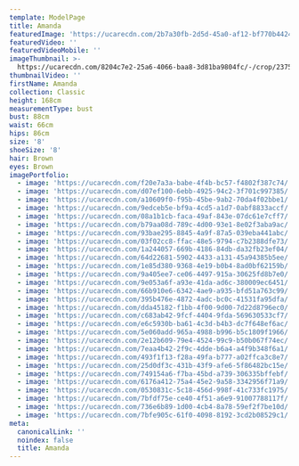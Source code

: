 ```yaml
---
template: ModelPage
title: Amanda
featuredImage: 'https://ucarecdn.com/2b7a30fb-2d5d-45a0-af12-bf770b442437/'
featuredVideo: ''
featuredVideoMobile: ''
imageThumbnail: >-
  https://ucarecdn.com/8204c7e2-25a6-4066-baa8-3d81ba9804fc/-/crop/2375x2968/631,103/-/preview/
thumbnailVideo: ''
firstName: Amanda
collection: Classic
height: 168cm
measurementType: bust
bust: 88cm
waist: 66cm
hips: 86cm
size: '8'
shoeSize: '8'
hair: Brown
eyes: Brown
imagePortfolio:
  - image: 'https://ucarecdn.com/f20e7a3a-babe-4f4b-bc57-f4802f387c74/'
  - image: 'https://ucarecdn.com/d07ef100-6ebb-4925-94c2-3f701c997385/'
  - image: 'https://ucarecdn.com/a10609f0-f95b-45be-9ab2-70da4f02bbe1/'
  - image: 'https://ucarecdn.com/9edceb5e-bf9a-4cd5-a1d7-0abf8833accf/'
  - image: 'https://ucarecdn.com/08a1b1cb-faca-49af-843e-07dc61e7cff7/'
  - image: 'https://ucarecdn.com/b79aa08d-789c-4d00-93e1-8e02f3aba9ac/'
  - image: 'https://ucarecdn.com/93bae295-8845-4a9f-87a5-039eba441abc/'
  - image: 'https://ucarecdn.com/03f02cc8-ffac-48e5-9794-c7b2388dfe73/'
  - image: 'https://ucarecdn.com/1a244057-669b-4186-84db-da32fb23ef04/'
  - image: 'https://ucarecdn.com/64d22681-5902-4433-a131-45a94385b5ee/'
  - image: 'https://ucarecdn.com/1e85d380-9368-4e19-b0b4-8ad0bf62159b/'
  - image: 'https://ucarecdn.com/9a405ee7-ce06-4497-915a-30625fd8b7e0/'
  - image: 'https://ucarecdn.com/9e053a6f-a93e-41da-ad6c-380009ec6451/'
  - image: 'https://ucarecdn.com/66b910e6-6342-4ae9-a935-bfd51a763c99/'
  - image: 'https://ucarecdn.com/395b476e-4872-4adc-bc0c-41531fa95dfa/'
  - image: 'https://ucarecdn.com/dda45182-f1bb-4f00-9d00-7d22d8796ec0/'
  - image: 'https://ucarecdn.com/c683ab42-9fcf-4404-9fda-569630533cf7/'
  - image: 'https://ucarecdn.com/e6c5930b-ba61-4c3d-b4b3-dc7f648ef6ac/'
  - image: 'https://ucarecdn.com/5e060add-965a-4988-b996-b5c1809f1966/'
  - image: 'https://ucarecdn.com/2e12b609-79e4-4524-99c9-b50b067f74ec/'
  - image: 'https://ucarecdn.com/7eaa4b42-2f9c-4dde-b6a4-a4f9b348f6a1/'
  - image: 'https://ucarecdn.com/493f1f13-f28a-49fa-b777-a02ffca3c8e7/'
  - image: 'https://ucarecdn.com/25d0df3c-431b-43f9-afe6-5f86482bc15e/'
  - image: 'https://ucarecdn.com/749154a6-f7ba-45bd-a739-306335bffebf/'
  - image: 'https://ucarecdn.com/6176a412-75a4-45e2-9a58-3342956f71a9/'
  - image: 'https://ucarecdn.com/0530831c-5c18-456d-998f-41c733fc1975/'
  - image: 'https://ucarecdn.com/7bfdf75e-ce40-4f51-a6e9-91007788117f/'
  - image: 'https://ucarecdn.com/736e6b89-1d00-4cb4-8a78-59ef2f7be10d/'
  - image: 'https://ucarecdn.com/7bfe905c-61f0-4098-8192-3cd2b08529c1/'
meta:
  canonicalLink: ''
  noindex: false
  title: Amanda
---
```


